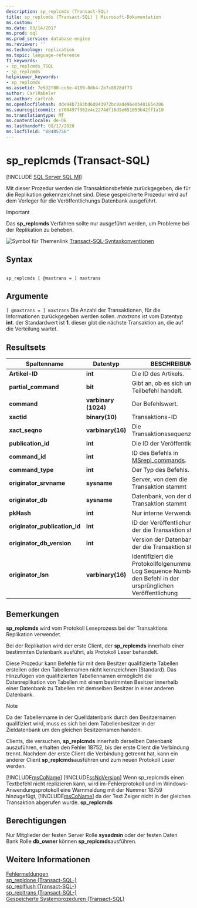 ```yaml
---
description: sp_replcmds (Transact-SQL)
title: sp_replcmds (Transact-SQL) | Microsoft-Dokumentation
ms.custom: ''
ms.date: 03/14/2017
ms.prod: sql
ms.prod_service: database-engine
ms.reviewer: ''
ms.technology: replication
ms.topic: language-reference
f1_keywords:
- sp_replcmds_TSQL
- sp_replcmds
helpviewer_keywords:
- sp_replcmds
ms.assetid: 7e932f80-cc6e-4109-8db4-2b7c8828df73
author: CarlRabeler
ms.author: carlrab
ms.openlocfilehash: dde94b7383bd6d043972bc8ad496e0b40165e206
ms.sourcegitcommit: e700497f962e4c2274df16d9e651059b42ff1a10
ms.translationtype: MT
ms.contentlocale: de-DE
ms.lasthandoff: 08/17/2020
ms.locfileid: "88485756"
---
```

# <a name="sp_replcmds-transact-sql"></a>sp_replcmds (Transact-SQL)
[!INCLUDE [SQL Server SQL MI](../../includes/applies-to-version/sql-asdbmi.md)]

  Mit dieser Prozedur werden die Transaktionsbefehle zurückgegeben, die für die Replikation gekennzeichnet sind. Diese gespeicherte Prozedur wird auf dem Verleger für die Veröffentlichungs Datenbank ausgeführt.  
  
> [!IMPORTANT]  
>  Das **sp_replcmds** Verfahren sollte nur ausgeführt werden, um Probleme bei der Replikation zu beheben.  
  
 ![Symbol für Themenlink](../../database-engine/configure-windows/media/topic-link.gif "Symbol für Themenlink") [Transact-SQL-Syntaxkonventionen](../../t-sql/language-elements/transact-sql-syntax-conventions-transact-sql.md)  
  
## <a name="syntax"></a>Syntax  
  
```  
  
sp_replcmds [ @maxtrans = ] maxtrans  
```  
  
## <a name="arguments"></a>Argumente  
`[ @maxtrans = ] maxtrans` Die Anzahl der Transaktionen, für die Informationen zurückgegeben werden sollen. *maxtrans* ist vom Datentyp **int**. der Standardwert ist **1**. dieser gibt die nächste Transaktion an, die auf die Verteilung wartet.  
  
## <a name="result-sets"></a>Resultsets  
  
|Spaltenname|Datentyp|BESCHREIBUNG|  
|-----------------|---------------|-----------------|  
|**Artikel-ID**|**int**|Die ID des Artikels.|  
|**partial_command**|**bit**|Gibt an, ob es sich um einen Teilbefehl handelt.|  
|**command**|**varbinary (1024)**|Der Befehlswert.|  
|**xactid**|**binary(10)**|Transaktions-ID|  
|**xact_seqno**|**varbinary(16)**|Die Transaktionssequenznummer.|  
|**publication_id**|**int**|Die ID der Veröffentlichung.|  
|**command_id**|**int**|ID des Befehls in [MSrepl_commands](../../relational-databases/system-tables/msrepl-commands-transact-sql.md).|  
|**command_type**|**int**|Der Typ des Befehls.|  
|**originator_srvname**|**sysname**|Server, von dem die Transaktion stammt|  
|**originator_db**|**sysname**|Datenbank, von der die Transaktion stammt|  
|**pkHash**|**int**|Nur interne Verwendung.|  
|**originator_publication_id**|**int**|ID der Veröffentlichung, von der die Transaktion stammt|  
|**originator_db_version**|**int**|Version der Datenbank, von der die Transaktion stammt|  
|**originator_lsn**|**varbinary(16)**|Identifiziert die Protokollfolgenummer (LSN, Log Sequence Number) für den Befehl in der ursprünglichen Veröffentlichung|  
  
## <a name="remarks"></a>Bemerkungen  
 **sp_replcmds** wird vom Protokoll Leseprozess bei der Transaktions Replikation verwendet.  
  
 Bei der Replikation wird der erste Client, der **sp_replcmds** innerhalb einer bestimmten Datenbank ausführt, als Protokoll Leser behandelt.  
  
 Diese Prozedur kann Befehle für mit dem Besitzer qualifizierte Tabellen erstellen oder den Tabellennamen nicht kennzeichnen (Standard). Das Hinzufügen von qualifizierten Tabellennamen ermöglicht die Datenreplikation von Tabellen mit einem bestimmten Besitzer innerhalb einer Datenbank zu Tabellen mit demselben Besitzer in einer anderen Datenbank.  
  
> [!NOTE]  
>  Da der Tabellenname in der Quelldatenbank durch den Besitzernamen qualifiziert wird, muss es sich bei dem Tabellenbesitzer in der Zieldatenbank um den gleichen Besitzernamen handeln.  
  
 Clients, die versuchen, **sp_replcmds** innerhalb derselben Datenbank auszuführen, erhalten den Fehler 18752, bis der erste Client die Verbindung trennt. Nachdem der erste Client die Verbindung getrennt hat, kann ein anderer Client **sp_replcmds**ausführen und zum neuen Protokoll Leser werden.  
  
 [!INCLUDE[msCoName](../../includes/msconame-md.md)] [!INCLUDE[ssNoVersion](../../includes/ssnoversion-md.md)] Wenn sp_replcmds einen Textbefehl nicht replizieren kann, wird im-Fehlerprotokoll und im Windows-Anwendungsprotokoll eine Warnmeldung mit der Nummer 18759 hinzugefügt, [!INCLUDE[msCoName](../../includes/msconame-md.md)] da der Text Zeiger nicht in der gleichen Transaktion abgerufen wurde. **sp_replcmds**  
  
## <a name="permissions"></a>Berechtigungen  
 Nur Mitglieder der festen Server Rolle **sysadmin** oder der festen Daten Bank Rolle **db_owner** können **sp_replcmds**ausführen.  
  
## <a name="see-also"></a>Weitere Informationen  
 [Fehlermeldungen](../../relational-databases/native-client-odbc-error-messages/error-messages.md)   
 [sp_repldone &#40;Transact-SQL-&#41;](../../relational-databases/system-stored-procedures/sp-repldone-transact-sql.md)   
 [sp_replflush &#40;Transact-SQL-&#41;](../../relational-databases/system-stored-procedures/sp-replflush-transact-sql.md)   
 [sp_repltrans &#40;Transact-SQL-&#41;](../../relational-databases/system-stored-procedures/sp-repltrans-transact-sql.md)   
 [Gespeicherte Systemprozeduren &#40;Transact-SQL&#41;](../../relational-databases/system-stored-procedures/system-stored-procedures-transact-sql.md)  
  
  
